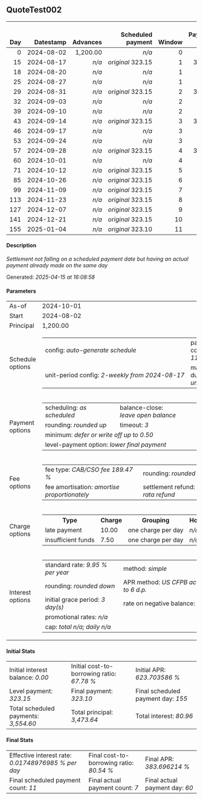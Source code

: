 <h2>QuoteTest002</h2><table><thead style="vertical-align: bottom;"><th style="text-align: right;">Day</th><th style="text-align: right;">Datestamp</th><th style="text-align: right;">Advances</th><th style="text-align: right;">Scheduled payment</th><th style="text-align: right;">Window</th><th style="text-align: right;">Payment due</th><th style="text-align: right;">Actual payments</th><th style="text-align: right;">Generated payment</th><th style="text-align: right;">Net effect</th><th style="text-align: right;">Payment status</th><th style="text-align: right;">Balance status</th><th style="text-align: right;">Simple interest</th><th style="text-align: right;">New interest</th><th style="text-align: right;">New charges</th><th style="text-align: right;">Principal portion</th><th style="text-align: right;">Fee portion</th><th style="text-align: right;">Interest portion</th><th style="text-align: right;">Charges portion</th><th style="text-align: right;">Fee refund</th><th style="text-align: right;">Principal balance</th><th style="text-align: right;">Fee balance</th><th style="text-align: right;">Interest balance</th><th style="text-align: right;">Charges balance</th><th style="text-align: right;">Settlement figure</th><th style="text-align: right;">Fee refund if&nbsp;settled</th></thead><tr style="text-align: right;"><td class="ci00">0</td><td class="ci01" style="white-space: nowrap;">2024-08-02</td><td class="ci02">1,200.00</td><td class="ci03" style="white-space: nowrap;"><i>n/a<i></td><td class="ci04">0</td><td class="ci05">0.00</td><td class="ci06"><i>n/a</i></td><td class="ci07"><i>n/a</i></td><td class="ci08">0.00</td><td class="ci09"><i>none&nbsp;scheduled</i></td><td class="ci10">open</td><td class="ci13">0.0000</td><td class="ci14">0.0000</td><td class="ci15"><i>n/a</i></td><td class="ci16">0.00</td><td class="ci17">0.00</td><td class="ci18">0.00</td><td class="ci19">0.00</td><td class="ci20">0.00</td><td class="ci21">1,200.00</td><td class="ci22">2,273.64</td><td class="ci23">0.0000</td><td class="ci24">0.00</td><td class="ci25">3,473.64</td><td class="ci26">2,273.64</td></tr><tr style="text-align: right;"><td class="ci00">15</td><td class="ci01" style="white-space: nowrap;">2024-08-17</td><td class="ci02"><i>n/a</i></td><td class="ci03" style="white-space: nowrap;"><i>original</i> 323.15</td><td class="ci04">1</td><td class="ci05">323.15</td><td class="ci06"><i>n/a</i></td><td class="ci07"><i>n/a</i></td><td class="ci08">0.00</td><td class="ci09"><i>paid&nbsp;later&nbsp;owing</i>&nbsp;273.15</td><td class="ci10">open</td><td class="ci13">14.2039</td><td class="ci14">14.2039</td><td class="ci15"><i>late&nbsp;payment</i>&nbsp;10.00</td><td class="ci16">0.00</td><td class="ci17">0.00</td><td class="ci18">0.00</td><td class="ci19">0.00</td><td class="ci20">2,053.62</td><td class="ci21">1,200.00</td><td class="ci22">2,273.64</td><td class="ci23">14.2039</td><td class="ci24">10.00</td><td class="ci25">1,444.22</td><td class="ci26">2,053.62</td></tr><tr style="text-align: right;"><td class="ci00">18</td><td class="ci01" style="white-space: nowrap;">2024-08-20</td><td class="ci02"><i>n/a</i></td><td class="ci03" style="white-space: nowrap;"><i>n/a<i></td><td class="ci04">1</td><td class="ci05">0.00</td><td class="ci06"><i>confirmed</i>&nbsp;25.00</td><td class="ci07"><i>n/a</i></td><td class="ci08">25.00</td><td class="ci09"><i>extra&nbsp;payment</i></td><td class="ci10">open</td><td class="ci13">2.8408</td><td class="ci14">2.8408</td><td class="ci15"><i>n/a</i></td><td class="ci16">0.00</td><td class="ci17">0.00</td><td class="ci18">15.00</td><td class="ci19">10.00</td><td class="ci20">2,009.61</td><td class="ci21">1,200.00</td><td class="ci22">2,273.64</td><td class="ci23">2.0446</td><td class="ci24">0.00</td><td class="ci25">1,466.07</td><td class="ci26">2,009.61</td></tr><tr style="text-align: right;"><td class="ci00">25</td><td class="ci01" style="white-space: nowrap;">2024-08-27</td><td class="ci02"><i>n/a</i></td><td class="ci03" style="white-space: nowrap;"><i>n/a<i></td><td class="ci04">1</td><td class="ci05">0.00</td><td class="ci06"><i>confirmed</i>&nbsp;25.00</td><td class="ci07"><i>n/a</i></td><td class="ci08">25.00</td><td class="ci09"><i>extra&nbsp;payment</i></td><td class="ci10">open</td><td class="ci13">6.6285</td><td class="ci14">6.6285</td><td class="ci15"><i>n/a</i></td><td class="ci16">5.64</td><td class="ci17">10.69</td><td class="ci18">8.67</td><td class="ci19">0.00</td><td class="ci20">1,906.93</td><td class="ci21">1,194.36</td><td class="ci22">2,262.95</td><td class="ci23">0.0000</td><td class="ci24">0.00</td><td class="ci25">1,550.38</td><td class="ci26">1,906.93</td></tr><tr style="text-align: right;"><td class="ci00">29</td><td class="ci01" style="white-space: nowrap;">2024-08-31</td><td class="ci02"><i>n/a</i></td><td class="ci03" style="white-space: nowrap;"><i>original</i> 323.15</td><td class="ci04">2</td><td class="ci05">323.15</td><td class="ci06"><i>n/a</i></td><td class="ci07"><i>n/a</i></td><td class="ci08">0.00</td><td class="ci09"><i>paid&nbsp;later&nbsp;owing</i>&nbsp;273.15</td><td class="ci10">open</td><td class="ci13">3.7699</td><td class="ci14">3.7699</td><td class="ci15"><i>late&nbsp;payment</i>&nbsp;10.00</td><td class="ci16">0.00</td><td class="ci17">0.00</td><td class="ci18">0.00</td><td class="ci19">0.00</td><td class="ci20">1,848.25</td><td class="ci21">1,194.36</td><td class="ci22">2,262.95</td><td class="ci23">3.7699</td><td class="ci24">10.00</td><td class="ci25">1,622.82</td><td class="ci26">1,848.25</td></tr><tr style="text-align: right;"><td class="ci00">32</td><td class="ci01" style="white-space: nowrap;">2024-09-03</td><td class="ci02"><i>n/a</i></td><td class="ci03" style="white-space: nowrap;"><i>n/a<i></td><td class="ci04">2</td><td class="ci05">0.00</td><td class="ci06"><i>confirmed</i>&nbsp;25.00</td><td class="ci07"><i>n/a</i></td><td class="ci08">25.00</td><td class="ci09"><i>extra&nbsp;payment</i></td><td class="ci10">open</td><td class="ci13">2.8274</td><td class="ci14">2.8274</td><td class="ci15"><i>n/a</i></td><td class="ci16">2.90</td><td class="ci17">5.51</td><td class="ci18">6.59</td><td class="ci19">10.00</td><td class="ci20">1,804.25</td><td class="ci21">1,191.46</td><td class="ci22">2,257.44</td><td class="ci23">0.0000</td><td class="ci24">0.00</td><td class="ci25">1,644.65</td><td class="ci26">1,804.25</td></tr><tr style="text-align: right;"><td class="ci00">39</td><td class="ci01" style="white-space: nowrap;">2024-09-10</td><td class="ci02"><i>n/a</i></td><td class="ci03" style="white-space: nowrap;"><i>n/a<i></td><td class="ci04">2</td><td class="ci05">0.00</td><td class="ci06"><i>confirmed</i>&nbsp;25.00</td><td class="ci07"><i>n/a</i></td><td class="ci08">25.00</td><td class="ci09"><i>extra&nbsp;payment</i></td><td class="ci10">open</td><td class="ci13">6.5813</td><td class="ci14">6.5813</td><td class="ci15"><i>n/a</i></td><td class="ci16">6.36</td><td class="ci17">12.06</td><td class="ci18">6.58</td><td class="ci19">0.00</td><td class="ci20">1,701.57</td><td class="ci21">1,185.10</td><td class="ci22">2,245.38</td><td class="ci23">0.0000</td><td class="ci24">0.00</td><td class="ci25">1,728.91</td><td class="ci26">1,701.57</td></tr><tr style="text-align: right;"><td class="ci00">43</td><td class="ci01" style="white-space: nowrap;">2024-09-14</td><td class="ci02"><i>n/a</i></td><td class="ci03" style="white-space: nowrap;"><i>original</i> 323.15</td><td class="ci04">3</td><td class="ci05">323.15</td><td class="ci06"><i>n/a</i></td><td class="ci07"><i>n/a</i></td><td class="ci08">0.00</td><td class="ci09"><i>paid&nbsp;later&nbsp;owing</i>&nbsp;273.15</td><td class="ci10">open</td><td class="ci13">3.7406</td><td class="ci14">3.7406</td><td class="ci15"><i>late&nbsp;payment</i>&nbsp;10.00</td><td class="ci16">0.00</td><td class="ci17">0.00</td><td class="ci18">0.00</td><td class="ci19">0.00</td><td class="ci20">1,642.89</td><td class="ci21">1,185.10</td><td class="ci22">2,245.38</td><td class="ci23">3.7406</td><td class="ci24">10.00</td><td class="ci25">1,801.33</td><td class="ci26">1,642.89</td></tr><tr style="text-align: right;"><td class="ci00">46</td><td class="ci01" style="white-space: nowrap;">2024-09-17</td><td class="ci02"><i>n/a</i></td><td class="ci03" style="white-space: nowrap;"><i>n/a<i></td><td class="ci04">3</td><td class="ci05">0.00</td><td class="ci06"><i>confirmed</i>&nbsp;25.00</td><td class="ci07"><i>n/a</i></td><td class="ci08">25.00</td><td class="ci09"><i>extra&nbsp;payment</i></td><td class="ci10">open</td><td class="ci13">2.8055</td><td class="ci14">2.8055</td><td class="ci15"><i>n/a</i></td><td class="ci16">2.92</td><td class="ci17">5.54</td><td class="ci18">6.54</td><td class="ci19">10.00</td><td class="ci20">1,598.89</td><td class="ci21">1,182.18</td><td class="ci22">2,239.84</td><td class="ci23">0.0000</td><td class="ci24">0.00</td><td class="ci25">1,823.13</td><td class="ci26">1,598.89</td></tr><tr style="text-align: right;"><td class="ci00">53</td><td class="ci01" style="white-space: nowrap;">2024-09-24</td><td class="ci02"><i>n/a</i></td><td class="ci03" style="white-space: nowrap;"><i>n/a<i></td><td class="ci04">3</td><td class="ci05">0.00</td><td class="ci06"><i>confirmed</i>&nbsp;25.00</td><td class="ci07"><i>n/a</i></td><td class="ci08">25.00</td><td class="ci09"><i>extra&nbsp;payment</i></td><td class="ci10">open</td><td class="ci13">6.5300</td><td class="ci14">6.5300</td><td class="ci15"><i>n/a</i></td><td class="ci16">6.38</td><td class="ci17">12.10</td><td class="ci18">6.52</td><td class="ci19">0.00</td><td class="ci20">1,496.21</td><td class="ci21">1,175.80</td><td class="ci22">2,227.74</td><td class="ci23">0.0000</td><td class="ci24">0.00</td><td class="ci25">1,907.33</td><td class="ci26">1,496.21</td></tr><tr style="text-align: right;"><td class="ci00">57</td><td class="ci01" style="white-space: nowrap;">2024-09-28</td><td class="ci02"><i>n/a</i></td><td class="ci03" style="white-space: nowrap;"><i>original</i> 323.15</td><td class="ci04">4</td><td class="ci05">323.15</td><td class="ci06"><i>n/a</i></td><td class="ci07"><i>n/a</i></td><td class="ci08">0.00</td><td class="ci09"><i>payment&nbsp;due</i></td><td class="ci10">open</td><td class="ci13">3.7113</td><td class="ci14">3.7113</td><td class="ci15"><i>n/a</i></td><td class="ci16">0.00</td><td class="ci17">0.00</td><td class="ci18">0.00</td><td class="ci19">0.00</td><td class="ci20">1,437.53</td><td class="ci21">1,175.80</td><td class="ci22">2,227.74</td><td class="ci23">3.7113</td><td class="ci24">0.00</td><td class="ci25">1,969.72</td><td class="ci26">1,437.53</td></tr><tr style="text-align: right;"><td class="ci00">60</td><td class="ci01" style="white-space: nowrap;">2024-10-01</td><td class="ci02"><i>n/a</i></td><td class="ci03" style="white-space: nowrap;"><i>n/a<i></td><td class="ci04">4</td><td class="ci05">0.00</td><td class="ci06"><i>confirmed</i>&nbsp;25.00</td><td class="ci07">1,991.50</td><td class="ci08">2,016.50</td><td class="ci09"><i>generated</i></td><td class="ci10">closed</td><td class="ci13">2.7834</td><td class="ci14">2.7834</td><td class="ci15"><i>n/a</i></td><td class="ci16">1,175.80</td><td class="ci17">834.21</td><td class="ci18">6.49</td><td class="ci19">0.00</td><td class="ci20">1,393.53</td><td class="ci21">0.00</td><td class="ci22">0.00</td><td class="ci23">0.0000</td><td class="ci24">0.00</td><td class="ci25">1,991.50</td><td class="ci26">1,393.53</td></tr><tr style="text-align: right;"><td class="ci00">71</td><td class="ci01" style="white-space: nowrap;">2024-10-12</td><td class="ci02"><i>n/a</i></td><td class="ci03" style="white-space: nowrap;"><i>original</i> 323.15</td><td class="ci04">5</td><td class="ci05">0.00</td><td class="ci06"><i>n/a</i></td><td class="ci07"><i>n/a</i></td><td class="ci08">0.00</td><td class="ci09"><i>no&nbsp;longer&nbsp;required</i></td><td class="ci10">closed</td><td class="ci13">0.0000</td><td class="ci14">0.0000</td><td class="ci15"><i>n/a</i></td><td class="ci16">0.00</td><td class="ci17">0.00</td><td class="ci18">0.00</td><td class="ci19">0.00</td><td class="ci20">1,232.17</td><td class="ci21">0.00</td><td class="ci22">0.00</td><td class="ci23">0.0000</td><td class="ci24">0.00</td><td class="ci25">-1,232.17</td><td class="ci26">0.00</td></tr><tr style="text-align: right;"><td class="ci00">85</td><td class="ci01" style="white-space: nowrap;">2024-10-26</td><td class="ci02"><i>n/a</i></td><td class="ci03" style="white-space: nowrap;"><i>original</i> 323.15</td><td class="ci04">6</td><td class="ci05">0.00</td><td class="ci06"><i>n/a</i></td><td class="ci07"><i>n/a</i></td><td class="ci08">0.00</td><td class="ci09"><i>no&nbsp;longer&nbsp;required</i></td><td class="ci10">closed</td><td class="ci13">0.0000</td><td class="ci14">0.0000</td><td class="ci15"><i>n/a</i></td><td class="ci16">0.00</td><td class="ci17">0.00</td><td class="ci18">0.00</td><td class="ci19">0.00</td><td class="ci20">1,026.81</td><td class="ci21">0.00</td><td class="ci22">0.00</td><td class="ci23">0.0000</td><td class="ci24">0.00</td><td class="ci25">-1,026.81</td><td class="ci26">0.00</td></tr><tr style="text-align: right;"><td class="ci00">99</td><td class="ci01" style="white-space: nowrap;">2024-11-09</td><td class="ci02"><i>n/a</i></td><td class="ci03" style="white-space: nowrap;"><i>original</i> 323.15</td><td class="ci04">7</td><td class="ci05">0.00</td><td class="ci06"><i>n/a</i></td><td class="ci07"><i>n/a</i></td><td class="ci08">0.00</td><td class="ci09"><i>no&nbsp;longer&nbsp;required</i></td><td class="ci10">closed</td><td class="ci13">0.0000</td><td class="ci14">0.0000</td><td class="ci15"><i>n/a</i></td><td class="ci16">0.00</td><td class="ci17">0.00</td><td class="ci18">0.00</td><td class="ci19">0.00</td><td class="ci20">821.45</td><td class="ci21">0.00</td><td class="ci22">0.00</td><td class="ci23">0.0000</td><td class="ci24">0.00</td><td class="ci25">-821.45</td><td class="ci26">0.00</td></tr><tr style="text-align: right;"><td class="ci00">113</td><td class="ci01" style="white-space: nowrap;">2024-11-23</td><td class="ci02"><i>n/a</i></td><td class="ci03" style="white-space: nowrap;"><i>original</i> 323.15</td><td class="ci04">8</td><td class="ci05">0.00</td><td class="ci06"><i>n/a</i></td><td class="ci07"><i>n/a</i></td><td class="ci08">0.00</td><td class="ci09"><i>no&nbsp;longer&nbsp;required</i></td><td class="ci10">closed</td><td class="ci13">0.0000</td><td class="ci14">0.0000</td><td class="ci15"><i>n/a</i></td><td class="ci16">0.00</td><td class="ci17">0.00</td><td class="ci18">0.00</td><td class="ci19">0.00</td><td class="ci20">616.09</td><td class="ci21">0.00</td><td class="ci22">0.00</td><td class="ci23">0.0000</td><td class="ci24">0.00</td><td class="ci25">-616.09</td><td class="ci26">0.00</td></tr><tr style="text-align: right;"><td class="ci00">127</td><td class="ci01" style="white-space: nowrap;">2024-12-07</td><td class="ci02"><i>n/a</i></td><td class="ci03" style="white-space: nowrap;"><i>original</i> 323.15</td><td class="ci04">9</td><td class="ci05">0.00</td><td class="ci06"><i>n/a</i></td><td class="ci07"><i>n/a</i></td><td class="ci08">0.00</td><td class="ci09"><i>no&nbsp;longer&nbsp;required</i></td><td class="ci10">closed</td><td class="ci13">0.0000</td><td class="ci14">0.0000</td><td class="ci15"><i>n/a</i></td><td class="ci16">0.00</td><td class="ci17">0.00</td><td class="ci18">0.00</td><td class="ci19">0.00</td><td class="ci20">410.73</td><td class="ci21">0.00</td><td class="ci22">0.00</td><td class="ci23">0.0000</td><td class="ci24">0.00</td><td class="ci25">-410.73</td><td class="ci26">0.00</td></tr><tr style="text-align: right;"><td class="ci00">141</td><td class="ci01" style="white-space: nowrap;">2024-12-21</td><td class="ci02"><i>n/a</i></td><td class="ci03" style="white-space: nowrap;"><i>original</i> 323.15</td><td class="ci04">10</td><td class="ci05">0.00</td><td class="ci06"><i>n/a</i></td><td class="ci07"><i>n/a</i></td><td class="ci08">0.00</td><td class="ci09"><i>no&nbsp;longer&nbsp;required</i></td><td class="ci10">closed</td><td class="ci13">0.0000</td><td class="ci14">0.0000</td><td class="ci15"><i>n/a</i></td><td class="ci16">0.00</td><td class="ci17">0.00</td><td class="ci18">0.00</td><td class="ci19">0.00</td><td class="ci20">205.37</td><td class="ci21">0.00</td><td class="ci22">0.00</td><td class="ci23">0.0000</td><td class="ci24">0.00</td><td class="ci25">-205.37</td><td class="ci26">0.00</td></tr><tr style="text-align: right;"><td class="ci00">155</td><td class="ci01" style="white-space: nowrap;">2025-01-04</td><td class="ci02"><i>n/a</i></td><td class="ci03" style="white-space: nowrap;"><i>original</i> 323.10</td><td class="ci04">11</td><td class="ci05">0.00</td><td class="ci06"><i>n/a</i></td><td class="ci07"><i>n/a</i></td><td class="ci08">0.00</td><td class="ci09"><i>no&nbsp;longer&nbsp;required</i></td><td class="ci10">closed</td><td class="ci13">0.0000</td><td class="ci14">0.0000</td><td class="ci15"><i>n/a</i></td><td class="ci16">0.00</td><td class="ci17">0.00</td><td class="ci18">0.00</td><td class="ci19">0.00</td><td class="ci20">0.00</td><td class="ci21">0.00</td><td class="ci22">0.00</td><td class="ci23">0.0000</td><td class="ci24">0.00</td><td class="ci25">0.00</td><td class="ci26">0.00</td></tr></table><p><h4>Description</h4><i>Settlement not falling on a scheduled payment date but having an actual payment already made on the same day</i></p><p>Generated: <i>2025-04-15 at 16:08:58</i></p><h4>Parameters</h4><table><tr><td>As-of</td><td>2024-10-01</td></tr><tr><td>Start</td><td>2024-08-02</td></tr><tr><td>Principal</td><td>1,200.00</td></tr><tr><td>Schedule options</td><td><table><tr><td>config: <i>auto-generate schedule</i></td><td>payment count: <i>11</i></td></tr><tr><td style="white-space: nowrap;">unit-period config: <i>2-weekly from 2024-08-17</i></td><td>max duration: <i>unlimited</i></td></tr></table></td></tr><tr><td>Payment options</td><td><table><tr><td>scheduling: <i>as scheduled</i></td><td>balance-close: <i>leave&nbsp;open&nbsp;balance</i></td></tr><tr><td>rounding: <i>rounded up</i></td><td>timeout: <i>3</i></td></tr><tr><td colspan='2'>minimum: <i>defer&nbsp;or&nbsp;write&nbsp;off&nbsp;up&nbsp;to&nbsp;0.50</i></td></tr><tr><td colspan='2'>level-payment option: <i>lower&nbsp;final&nbsp;payment</i></td></tr></table></td></tr><tr><td>Fee options</td><td><table><tr><td>fee type: <i><i>CAB/CSO fee</i> 189.47 %</i></td><td>rounding: <i>rounded down</i></td></tr><tr><td>fee amortisation: <i>amortise proportionately</i></td><td>settlement refund: <i>pro-rata refund</i></td></tr></table></td></tr><tr><td>Charge options</td><td><table><tr><th>Type</th><th>Charge</th><th>Grouping</th><th>Holidays</th></tr><tr><td>late payment</td><td>10.00</td><td>one charge per day</td><td><i>n/a</i></td></tr><tr><td>insufficient funds</td><td>7.50</td><td>one charge per day</td><td><i>n/a</i></td></tr></table></td></tr><tr><td>Interest options</td><td><table><tr><td>standard rate: <i>9.95 % per year</i></td><td>method: <i>simple</i></td></tr><tr><td>rounding: <i>rounded down</i></td><td>APR method: <i>US CFPB actuarial to 6 d.p.</i></td></tr><tr><td>initial grace period: <i>3 day(s)</i></td><td>rate on negative balance: <i>zero</i></td></tr><tr><td colspan="2">promotional rates: <i><i>n/a</i></i></td></tr><tr><td colspan="2">cap: <i>total <i>n/a</i>; daily <i>n/a</i></td></tr></table></td></tr></table><h4>Initial Stats</h4><table><tr><td>Initial interest balance: <i>0.00</i></td><td>Initial cost-to-borrowing ratio: <i>67.78 %</i></td><td>Initial APR: <i>623.703586 %</i></td></tr><tr><td>Level payment: <i>323.15</i></td><td>Final payment: <i>323.10</i></td><td>Final scheduled payment day: <i>155</i></td></tr><tr><td>Total scheduled payments: <i>3,554.60</i></td><td>Total principal: <i>3,473.64</i></td><td>Total interest: <i>80.96</i></td></tr></table><h4>Final Stats</h4><table><tr><td>Effective interest rate: <i>0.01748976985 % per day</i></td><td>Final cost-to-borrowing ratio: <i>80.54 %</i></td><td>Final APR: <i>383.696214 %</i></td></tr><tr><td>Final scheduled payment count: <i>11</i></td><td>Final actual payment count: <i>7</i></td><td>Final actual payment day: <i>60</i></td></tr></table>